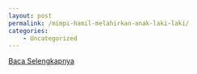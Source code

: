 ```yaml
---
layout: post
permalink: /mimpi-hamil-melahirkan-anak-laki-laki/
categories:
    - Uncategorized
---
```


[Baca Selengkapnya](/03)